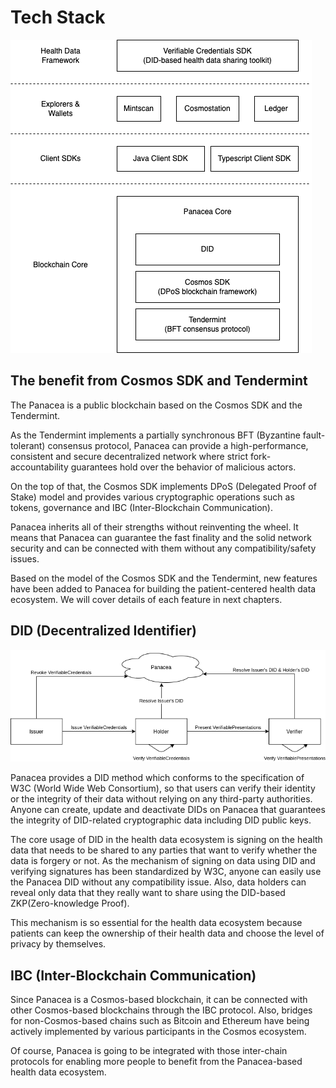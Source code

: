 # Tech Stack

![](images/tech-stack.png)


## The benefit from Cosmos SDK and Tendermint

The Panacea is a public blockchain based on the Cosmos SDK and the Tendermint.

As the Tendermint implements a partially synchronous BFT (Byzantine fault-tolerant) consensus protocol,
Panacea can provide a high-performance, consistent and secure decentralized network
where strict fork-accountability guarantees hold over the behavior of malicious actors.

On the top of that, the Cosmos SDK implements DPoS (Delegated Proof of Stake) model
and provides various cryptographic operations such as tokens, governance and IBC (Inter-Blockchain Communication).

Panacea inherits all of their strengths without reinventing the wheel.
It means that Panacea can guarantee the fast finality and the solid network security
and can be connected with them without any compatibility/safety issues.

Based on the model of the Cosmos SDK and the Tendermint,
new features have been added to Panacea for building the patient-centered health data ecosystem.
We will cover details of each feature in next chapters.


## DID (Decentralized Identifier)

![](images/did-vc.png)

Panacea provides a DID method which conforms to the specification of W3C (World Wide Web Consortium),
so that users can verify their identity or the integrity of their data without relying on any third-party authorities.
Anyone can create, update and deactivate DIDs on Panacea that guarantees the integrity of
DID-related cryptographic data including DID public keys.

The core usage of DID in the health data ecosystem is signing on the health data that needs to be shared to any
parties that want to verify whether the data is forgery or not.
As the mechanism of signing on data using DID and verifying signatures has been standardized by W3C,
anyone can easily use the Panacea DID without any compatibility issue.
Also, data holders can reveal only data that they really want to share using the DID-based ZKP(Zero-knowledge Proof).

This mechanism is so essential for the health data ecosystem because patients can keep the ownership of their health data
and choose the level of privacy by themselves.

## IBC (Inter-Blockchain Communication)

Since Panacea is a Cosmos-based blockchain, it can be connected with other Cosmos-based blockchains through the IBC protocol.
Also, bridges for non-Cosmos-based chains such as Bitcoin and Ethereum have being actively implemented
by various participants in the Cosmos ecosystem.

Of course, Panacea is going to be integrated with those inter-chain protocols for enabling more people to benefit from
the Panacea-based health data ecosystem.

